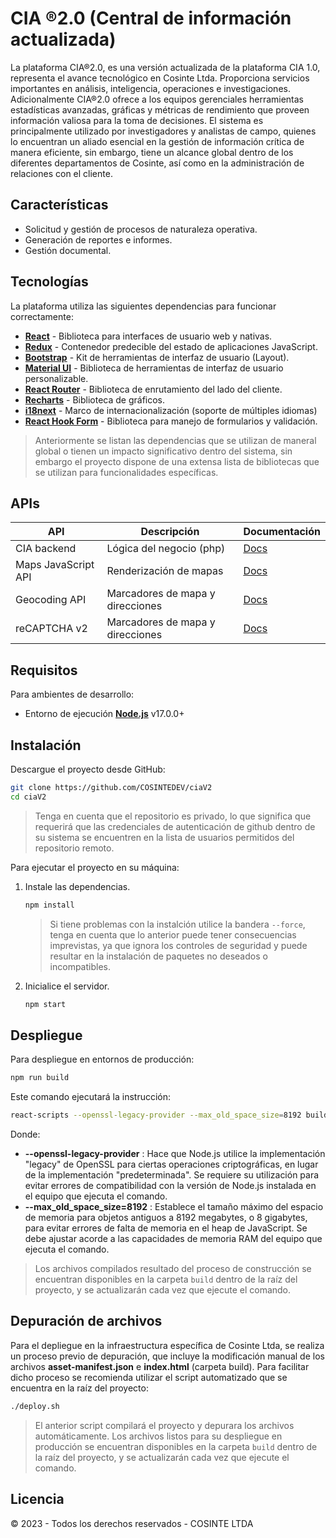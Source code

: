 # CIA ®2.0 (Central de información actualizada)

La plataforma CIA®2.0, es una versión actualizada de la plataforma CIA 1.0, representa el avance tecnológico en Cosinte Ltda. Proporciona servicios importantes en análisis, inteligencia, operaciones e investigaciones. Adicionalmente CIA®2.0 ofrece a los equipos gerenciales herramientas estadísticas avanzadas, gráficas y métricas de rendimiento que proveen información valiosa para la toma de decisiones. El sistema es principalmente utilizado por investigadores y analistas de campo, quienes lo encuentran un aliado esencial en la gestión de información crítica de manera eficiente, sin embargo, tiene un alcance global dentro de los diferentes departamentos de Cosinte, así como en la administración de relaciones con el cliente.

## Características

- Solicitud y gestión de procesos de naturaleza operativa.
- Generación de reportes e informes. 
- Gestión documental.

## Tecnologías

La plataforma utiliza las siguientes dependencias para funcionar correctamente:

- **[React]** - Biblioteca para interfaces de usuario web y nativas.
- **[Redux]** - Contenedor predecible del estado de aplicaciones JavaScript.
- **[Bootstrap]** - Kit de herramientas de interfaz de usuario (Layout).
- **[Material UI]** - Biblioteca de herramientas de interfaz de usuario personalizable.
- **[React Router]** - Biblioteca de enrutamiento del lado del cliente.
- **[Recharts]** - Biblioteca de gráficos.
- **[i18next]** - Marco de internacionalización (soporte de múltiples idiomas)
- **[React Hook Form]** - Biblioteca para manejo de formularios y validación.

> Anteriormente se listan las dependencias que se utilizan de maneral global o tienen un impacto significativo dentro del sistema, sin embargo el proyecto dispone de una extensa lista de bibliotecas que se utilizan para funcionalidades específicas.
 
## APIs

| API | Descripción | Documentación |
| ------ | ------ | ------ |
| CIA backend | Lógica del negocio (php) | [Docs][PlDb] |
| Maps JavaScript API | Renderización de mapas |[Docs][PlGh] |
| Geocoding API | Marcadores de mapa y direcciones| [Docs][PlGd] |
| reCAPTCHA v2 | Marcadores de mapa y direcciones| [Docs][PlOd] |
 
 
## Requisitos 

Para ambientes de desarrollo:

- Entorno de ejecución **[Node.js](https://nodejs.org/)** v17.0.0+ 

## Instalación

Descargue el proyecto desde GitHub: 

```bash
git clone https://github.com/COSINTEDEV/ciaV2
cd ciaV2
```

> Tenga en cuenta que el repositorio es privado, lo que significa que requerirá que las credenciales de autenticación de github dentro de su sistema se encuentren en la lista de usuarios permitidos del repositorio remoto.

Para ejecutar el proyecto en su máquina: 

1. Instale las dependencias.
    ```sh
    npm install
    ```
    > Si tiene problemas con la instalción utilice la bandera `--force`, tenga en cuenta que lo anterior puede tener consecuencias imprevistas, ya que ignora los controles de seguridad y puede resultar en la instalación de paquetes no deseados o incompatibles. 
    
2. Inicialice el servidor.
    ```sh
    npm start
    ```

## Despliegue

Para despliegue en entornos de producción:

```sh
npm run build
```

Este comando ejecutará la instrucción:

```sh
react-scripts --openssl-legacy-provider --max_old_space_size=8192 build 
```

Donde:

- **--openssl-legacy-provider** : Hace que Node.js utilice la implementación "legacy" de OpenSSL para ciertas operaciones criptográficas, en lugar de la implementación "predeterminada". Se requiere su utilización para evitar errores de compatibilidad con la versión de Node.js instalada en el equipo que ejecuta el comando.
- **--max_old_space_size=8192** : Establece el tamaño máximo del espacio de memoria para objetos antiguos a 8192 megabytes, o 8 gigabytes, para evitar errores de falta de memoria en el heap de JavaScript. Se debe ajustar acorde a las capacidades de memoria RAM del equipo que ejecuta el comando.

> Los archivos compilados resultado del proceso de construcción se encuentran disponibles en la carpeta `build` dentro de la raíz del proyecto, y se actualizarán cada vez que ejecute el comando.

## Depuración de archivos

Para el depliegue en la infraestructura específica de Cosinte Ltda, se realiza un proceso previo de depuración, que incluye la modificación manual de los archivos **asset-manifest.json** e **index.html** (carpeta build).
Para facilitar dicho proceso se recomienda utilizar el script automatizado que se encuentra en la raíz del proyecto:

```sh
./deploy.sh
```

> El anterior script compilará el proyecto y depurara los archivos automáticamente. Los archivos listos para su despliegue en producción se encuentran disponibles en la carpeta `build` dentro de la raíz del proyecto, y se actualizarán cada vez que ejecute el comando.

## Licencia

© 2023 - Todos los derechos reservados - COSINTE LTDA

[//]: # (Estos son enlaces de referencia utilizados en el cuerpo de esta nota y se eliminan cuando el procesador de rebajas hace su trabajo. No es necesario darle un buen formato porque no debería verse - http://stackoverflow.com/questions/4823468/store-comments-in-markdown-syntax)

   [React]: <https://es.react.dev/reference/react>
   [Redux]: <https://es.redux.js.org/>
   [Bootstrap]: <https://getbootstrap.com/docs/4.6/getting-started/introduction/>
   [Material UI]: <https://v4.mui.com/getting-started/installation/>
   [React Router]: <https://v5.reactrouter.com/web/guides/quick-start>
   [Recharts]: <https://recharts.org/en-US/api>
   [i18next]: <https://react.i18next.com/>
   [React Hook Form]: <hhttps://react-hook-form.com/docs>

   [PlDb]: <>
   [PlGh]: <https://developers.google.com/maps/documentation/javascript?hl=es-419>
   [PlGd]: <https://developers.google.com/maps/documentation/geocoding?hl=es-419>
   [PlOd]: <https://developers.google.com/recaptcha/docs/display?hl=es-419>
